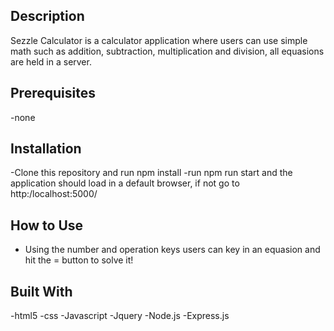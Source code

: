 ## Description

Sezzle Calculator is a calculator application where users can use simple math such as addition, subtraction, multiplication and division, all equasions are held in a server.

## Prerequisites

-none

## Installation

-Clone this repository and run npm install
-run npm run start and the application should load in a default browser, if not go to http:/localhost:5000/

## How to Use

- Using the number and operation keys users can key in an equasion and hit the = button to solve it!

## Built With

-html5
-css
-Javascript
-Jquery
-Node.js
-Express.js
